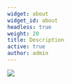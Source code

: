 ```yaml
---
widget: about
widget_id: about
headless: true
weight: 20
title: Description
active: true
author: admin
---
```

![](example.png)